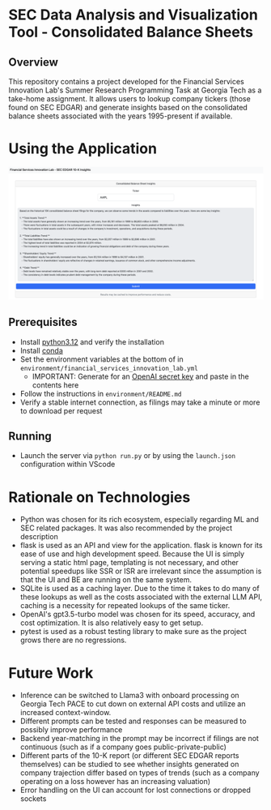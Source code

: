 # SEC Data Analysis and Visualization Tool - Consolidated Balance Sheets

## Overview

This repository contains a project developed for the Financial Services Innovation Lab's Summer Research Programming Task at Georgia Tech as a take-home assignment. It allows users to lookup company tickers (those found on SEC EDGAR) and generate insights based on the consolidated balance sheets associated with the years 1995-present if available.

# Using the Application

![Application Demo Picture](app_demo.png)

## Prerequisites

- Install [python3.12](https://www.python.org/downloads/) and verify the installation
- Install [conda](https://conda.io/projects/conda/en/latest/index.html)
- Set the environment variables at the bottom of in `environment/financial_services_innovation_lab.yml`
  - IMPORTANT: Generate for an [OpenAI secret key](https://platform.openai.com/) and paste in the contents here
- Follow the instructions in `environment/README.md`
- Verify a stable internet connection, as filings may take a minute or more to download per request

## Running

- Launch the server via `python run.py` or by using the `launch.json` configuration within VScode

# Rationale on Technologies

- Python was chosen for its rich ecosystem, especially regarding ML and SEC related packages. It was also recommended by the project description
- flask is used as an API and view for the application. flask is known for its ease of use and high development speed. Because the UI is simply serving a static html page, templating is not necessary, and other potential speedups like SSR or ISR are irrelevant since the assumption is that the UI and BE are running on the same system.
- SQLite is used as a caching layer. Due to the time it takes to do many of these lookups as well as the costs associated with the external LLM API, caching is a necessity for repeated lookups of the same ticker.
- OpenAI's gpt3.5-turbo model was chosen for its speed, accuracy, and cost optimization. It is also relatively easy to get setup.
- pytest is used as a robust testing library to make sure as the project grows there are no regressions.

# Future Work

- Inference can be switched to Llama3 with onboard processing on Georgia Tech PACE to cut down on external API costs and utilize an increased context-window.
- Different prompts can be tested and responses can be measured to possibly improve performance
- Backend year-matching in the prompt may be incorrect if filings are not continuous (such as if a company goes public-private-public)
- Different parts of the 10-K report (or different SEC EDGAR reports themselves) can be studied to see whether insights generated on company trajection differ based on types of trends (such as a company operating on a loss however has an increasing valuation)
- Error handling on the UI can account for lost connections or dropped sockets

